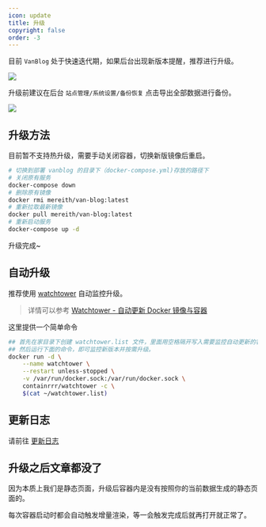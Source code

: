 ```yaml
---
icon: update
title: 升级
copyright: false
order: -3
---
```


目前 `VanBlog` 处于快速迭代期，如果后台出现新版本提醒，推荐进行升级。

![](https://pic.mereith.com/img/e314ee92dd1ad9b5b6c0b814b014c247.clipboard-2022-08-22.png)

升级前建议在后台 `站点管理/系统设置/备份恢复` 点击导出全部数据进行备份。

![](https://pic.mereith.com/img/4eba8540c5a7a5ae41885289abf98514.clipboard-2022-08-15.png)

## 升级方法

目前暂不支持热升级，需要手动关闭容器，切换新版镜像后重启。

```bash
# 切换到部署 vanblog 的目录下（docker-compose.yml)存放的路径下
# 关闭原有服务
docker-compose down
# 删除原有镜像
docker rmi mereith/van-blog:latest
# 重新拉取最新镜像
docker pull mereith/van-blog:latest
# 重新启动服务
docker-compose up -d
```

升级完成~

## 自动升级

推荐使用 [watchtower](https://github.com/containrrr/watchtower) 自动监控升级。

> 详情可以参考 [Watchtower - 自动更新 Docker 镜像与容器](https://www.jianshu.com/p/eefbc08d9dc8)

这里提供一个简单命令

```bash
## 首先在家目录下创建 watchtower.list 文件，里面用空格隔开写入需要监控自动更新的容器名
## 然后运行下面的命令，即可监控新版本并按需升级。
docker run -d \
    --name watchtower \
    --restart unless-stopped \
    -v /var/run/docker.sock:/var/run/docker.sock \
    containrrr/watchtower -c \
    $(cat ~/watchtower.list)
```

## 更新日志

请前往 [更新日志](/ref/changelog.md)

## 升级之后文章都没了

因为本质上我们是静态页面，升级后容器内是没有按照你的当前数据生成的静态页面的。

每次容器启动时都会自动触发增量渲染，等一会触发完成后就再打开就正常了。
